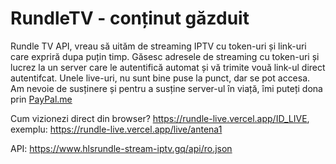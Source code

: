 # RundleTV - conținut găzduit
Rundle TV API, vreau să uităm de streaming IPTV cu token-uri și link-uri care expriră dupa puțin timp. Găsesc adresele de streaming cu token-uri și lucrez la un server care le autentifică automat și vă trimite vouă link-ul direct autentifcat. Unele live-uri, nu sunt bine puse la punct, dar se pot accesa.
Am nevoie de susținere și pentru a susține server-ul în viață, îmi puteți dona prin [PayPal.me](https://paypal.me/ovidiucapraru)

Cum vizionezi direct din browser?
https://rundle-live.vercel.app/ID_LIVE, exemplu: https://rundle-live.vercel.app/live/antena1

API: https://www.hlsrundle-stream-iptv.gq/api/ro.json
